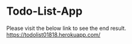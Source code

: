 # Todo-List-App

Please visit the below link to see the end result.
https://todolist01818.herokuapp.com/
